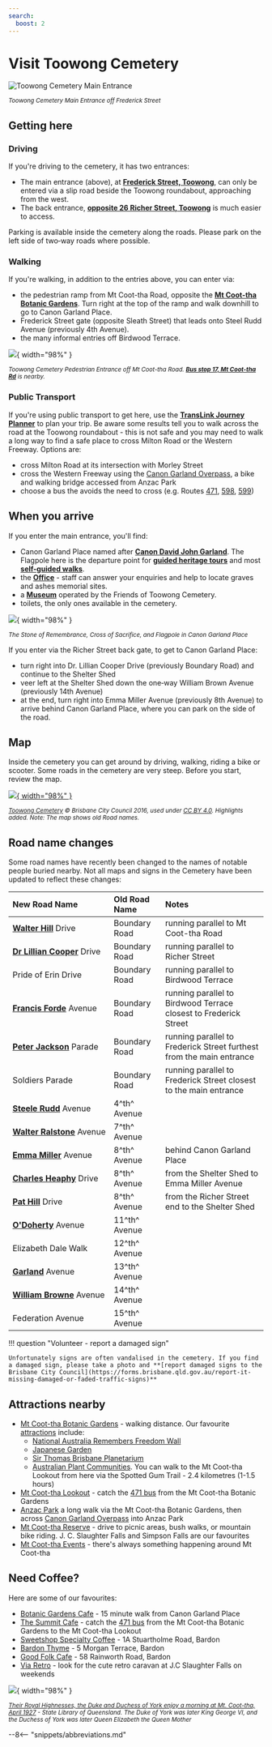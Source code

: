 ```yaml
---
search:
  boost: 2  
---
```


#  Visit Toowong Cemetery

![][main-entrance]

*<small>Toowong Cemetery Main Entrance off Frederick Street</small>*

## Getting here

### Driving

If you're driving to the cemetery, it has two entrances:

- The main entrance (above), at **[Frederick Street, Toowong](https://www.google.com/maps/place/Toowong+Cemetery/@-27.4772749,152.9818283,17z/data=!3m1!4b1!4m5!3m4!1s0x6b9150c2f0f2e23f:0xf02a35bd720a310!8m2!3d-27.4772714!4d152.9839608)**,  can only be entered via a slip road beside the Toowong roundabout, approaching from the west.
- The back entrance, **[opposite 26 Richer Street, Toowong](https://www.google.com/maps/place/25+Richer+St,+Toowong+QLD+4066/@-27.4737507,152.9767263,17z/data=!3m1!4b1!4m5!3m4!1s0x6b9150dd31b12cc5:0xc3a1deb2fe09484!8m2!3d-27.4737555!4d152.978915)** is much easier to access. 

Parking is available inside the cemetery along the roads. Please park on the left side of two‑way roads where possible.

### Walking

If you're walking, in addition to the entries above, you can enter via:

- the pedestrian ramp from Mt Coot-tha Road, opposite the **[Mt Coot-tha Botanic Gardens](https://www.brisbane.qld.gov.au/things-to-see-and-do/council-venues-and-precincts/parks/botanic-gardens-in-brisbane/brisbane-botanic-gardens-mt-coot-tha)**. Turn right at the top of the ramp and walk downhill to go to Canon Garland Place.
- Frederick Street gate (opposite Sleath Street) that leads onto Steel Rudd Avenue (previously 4th Avenue).
- the many informal entries off Birdwood Terrace.

![](../assets/pedestrian-ramp.jpg){ width="98%" }

*<small>Toowong Cemetery Pedestrian Entrance off Mt Coot-tha Road. <b>[Bus stop 17, Mt Coot-tha Rd](https://jp.translink.com.au/plan-your-journey/stops/001403/timetable/)</b> is nearby.</small>*

### Public Transport

If you're using public transport to get here, use the **[TransLink Journey Planner](https://jp.translink.com.au/plan-your-journey/journey-planner)** to plan your trip. Be aware some results tell you to walk across the road at the Toowong roundabout - this is not safe and you may need to walk a long way to find a safe place to cross Milton Road or the Western Freeway. Options are: 

- cross Milton Road at its intersection with Morley Street
- cross the Western Freeway using the [Canon Garland Overpass](https://garlandmemorial.com/2019/10/09/canon-garland-overpass/), a bike and walking bridge accessed from Anzac Park
- choose a bus the avoids the need to cross (e.g. Routes [471](https://jp.translink.com.au/plan-your-journey/timetables/bus/t/471/outbound/), [598](https://jp.translink.com.au/plan-your-journey/timetables/bus/t/598), [599](https://jp.translink.com.au/plan-your-journey/timetables/bus/t/599))

## When you arrive

If you enter the main entrance, you'll find: 

- Canon Garland Place named after **[Canon David John Garland](https://adb.anu.edu.au/biography/garland-david-john-6278)**. The Flagpole here is the departure point for **[guided heritage tours](../guided-tours.md)** and most **[self-guided walks](../walks/index.md)**.
- the **[Office](https://www.brisbane.qld.gov.au/community-and-safety/community-support/cemeteries/toowong-cemetery)** - staff can answer your enquiries and help to locate graves and ashes memorial sites.
- a **[Museum](museum.md)** operated by the Friends of Toowong Cemetery. 
- toilets, the only ones available in the cemetery.

![](../assets/flag-pole.jpg){ width="98%" }

*<small>The Stone of Remembrance, Cross of Sacrifice, and Flagpole in Canon Garland Place</small>*

If you enter via the Richer Street back gate, to get to Canon Garland Place:

- turn right into Dr. Lillian Cooper Drive (previously Boundary Road) and continue to the Shelter Shed 
- veer left at the Shelter Shed down the one‑way William Brown Avenue (previously 14th Avenue) 
- at the end, turn right into Emma Miller Avenue (previously 8th Avenue) to arrive behind Canon Garland Place, where you can park on the side of the road. 

## Map

Inside the cemetery you can get around by driving, walking, riding a bike or scooter. Some roads in the cemetery are very steep. Before you start, review the map.

[![](../assets/toowong-cemetery-map.png){ width="98%" }][map]

*<small>[Toowong Cemetery](https://graves.brisbane.qld.gov.au) © Brisbane City Council 2016, used under [CC BY 4.0][map-cc-by]. Highlights added. Note: The map shows old Road names.</small>*

<!-- Map links -->

[map]: ../assets/toowong-cemetery-map.png "Click to expand the map. Use Back to return to this page"
[map-cc-by]: https://creativecommons.org/licenses/by/4.0/  "Creative Commons Attribution 4.0 Licence"

<!-- Add a mobility map eg https://www.brisbane.qld.gov.au/sites/default/files/brisbane_botanic_gardens_mobility_map.pdf -->

## Road name changes

Some road names have recently been changed to the names of notable people buried nearby. Not all maps and signs in the Cemetery have been updated to reflect these changes: 

| New Road Name                              | Old Road Name | Notes                                                                |
| :----------                                | :--------     | :---------                                                           |
| **[Walter Hill][Walter Hill]** Drive       | Boundary Road | running parallel to Mt Coot-tha Road                                 |
| **[Dr Lillian Cooper][Cooper]** Drive      | Boundary Road | running parallel to Richer Street                                    |
| Pride of Erin Drive                        | Boundary Road | running parallel to Birdwood Terrace                                 |
| **[Francis Forde][Forde]** Avenue              | Boundary Road | running parallel to Birdwood Terrace closest to Frederick Street     |
| **[Peter Jackson][Jackson]** Parade        | Boundary Road | running parallel to Frederick Street furthest from the main entrance |
| Soldiers Parade                            | Boundary Road | running parallel to Frederick Street closest to the main entrance    |
| **[Steele Rudd][Rudd]** Avenue                 | 4^th^ Avenue  |                                                                      |
| **[Walter Ralstone][Ralstone]** Avenue         | 7^th^ Avenue  |                                                                      |
| **[Emma Miller][Miller]** Avenue           | 8^th^ Avenue  | behind Canon Garland Place                                           |
| **[Charles Heaphy][Heaphy]** Drive         | 8^th^ Avenue  | from the Shelter Shed to Emma Miller Avenue                          |
| **[Pat Hill][Pat Hill]** Drive             | 8^th^ Avenue  | from the Richer Street end to the Shelter Shed                       |
| **[O'Doherty][O'Doherty]** Avenue          | 11^th^ Avenue |                                                                      |
| Elizabeth Dale Walk                        | 12^th^ Avenue |                                                                      |
| **[Garland][Garland]** Avenue              | 13^th^ Avenue |                                                                      |
| **[William Browne][Browne]** Avenue        | 14^th^ Avenue |                                                                      |
| Federation Avenue                          | 15^th^ Avenue |                                                                      |

!!! question "Volunteer - report a damaged sign"

    Unfortunately signs are often vandalised in the cemetery. If you find a damaged sign, please take a photo and **[report damaged signs to the Brisbane City Council](https://forms.brisbane.qld.gov.au/report-it-missing-damaged-or-faded-traffic-signs)**


## Attractions nearby

- [Mt Coot-tha Botanic Gardens](https://www.brisbane.qld.gov.au/things-to-see-and-do/council-venues-and-precincts/parks/botanic-gardens-in-brisbane/brisbane-botanic-gardens-mt-coot-tha) - walking distance. Our favourite [attractions](https://www.brisbane.qld.gov.au/things-to-see-and-do/council-venues-and-precincts/parks/botanic-gardens-in-brisbane/brisbane-botanic-gardens-mt-coot-tha/attractions) include:
    - [National Australia Remembers Freedom Wall](https://www.brisbane.qld.gov.au/things-to-see-and-do/council-venues-and-precincts/parks/brisbane-botanic-gardens-mt-coot-tha/attractions/national-freedom-wall)
    - [Japanese Garden](https://www.brisbane.qld.gov.au/things-to-see-and-do/council-venues-and-precincts/parks/botanic-gardens-in-brisbane/brisbane-botanic-gardens-mt-coot-tha/attractions/japanese-garden)
    - [Sir Thomas Brisbane Planetarium](https://www.brisbane.qld.gov.au/things-to-see-and-do/council-venues-and-precincts/sir-thomas-brisbane-planetarium) 
    - [Australian Plant Communities](https://www.brisbane.qld.gov.au/things-to-see-and-do/council-venues-and-precincts/parks/brisbane-botanic-gardens-mt-coot-tha/attractions/australian-plant-communities). You can walk to the Mt Coot-tha Lookout from here via the Spotted Gum Trail - 2.4 kilometres (1-1.5 hours)
- [Mt Coot-tha Lookout](https://www.brisbane.qld.gov.au/things-to-see-and-do/council-venues-and-precincts/mt-coot-tha-precinct/mt-coot-tha-attractions/mt-coot-tha-lookout) - catch the [471 bus](https://jp.translink.com.au/plan-your-journey/timetables/bus/t/471/outbound/) from the Mt Coot-tha Botanic Gardens
- [Anzac Park](https://www.brisbane.qld.gov.au/things-to-see-and-do/council-venues-and-precincts/parks/parks-by-suburb/toowong-parks) a long walk via the Mt Coot-tha Botanic Gardens, then across [Canon Garland Overpass](https://garlandmemorial.com/2019/10/09/canon-garland-overpass/) into Anzac Park
- [Mt Coot-tha Reserve](https://www.brisbane.qld.gov.au/things-to-see-and-do/council-venues-and-precincts/mt-coot-tha-precinct/mt-coot-tha-reserve) - drive to picnic areas, bush walks, or mountain bike riding. J. C. Slaughter Falls and Simpson Falls are our favourites
- [Mt Coot-tha Events](https://www.brisbane.qld.gov.au/things-to-see-and-do/council-venues-and-precincts/mt-coot-tha-precinct/mt-coot-tha-precinct-events) - there's always something happening around Mt Coot-tha

## Need Coffee?

Here are some of our favourites:

- [Botanic Gardens Cafe](https://www.botanicgardenscafe.net) - 15 minute walk from Canon Garland Place
- [The Summit Cafe](http://www.summitbrisbane.com.au)  - catch the [471 bus](https://jp.translink.com.au/plan-your-journey/timetables/bus/t/471/outbound/) from the Mt Coot-tha Botanic Gardens to the Mt Coot-tha Lookout
- [Sweetshop Specialty Coffee](https://sweetshopspecialtycoffee.com.au) - 1A Stuartholme Road, Bardon
- [Bardon Thyme](https://www.facebook.com/bardonthyme) - 5 Morgan Terrace, Bardon
- [Good Folk Cafe](https://goodfolkcafe.com.au) - 58 Rainworth Road, Bardon
- [Via Retro](https://viaretrocafe.com.au) - look for the cute retro caravan at J.C Slaughter Falls on weekends


![](../assets/duke-and-duchess-of-york-mt-coot-tha-adjusted.jpg){ width="98%" }

*<small>[Their Royal Highnesses, the Duke and Duchess of York enjoy a morning at Mt. Coot-tha, April 1927](http://onesearch.slq.qld.gov.au/permalink/f/1upgmng/slq_alma21218197470002061) - State Library of Queensland. The Duke of York was later King George VI, and the Duchess of York was later Queen Elizabeth the Queen Mother</small>*


<!-- Links -->

[main-entrance]: ../assets/main-entrance.jpg "Toowong Cemetery Main Entrance"
[Walter Hill]: ../bios/walter-hill.md "Read Walter's Biography"
[Cooper]: ../bios/lilian-cooper.md "Read Lilian's Biography"
<!-- [Forde]: ../bios/francis-forde.md "Read Francis' Biography" -->
[Forde]: https://adb.anu.edu.au/biography/forde-francis-michael-frank-12504 "Read Francis' Biography"
[Jackson]: ../bios/peter-jackson.md "Read Peter's Biography"
<!-- [Rudd]: ../bios/arthur-hoey-davis.md "Read Steel Rudd's (Arthur Hoey Davis) Biography" -->
[Rudd]: https://adb.anu.edu.au/biography/davis-arthur-hoey-5911 "Read Arthur Hoey Davis' (Steel Rudd) Biography"
<!-- [Ralstone]: ../bios/walter-ralstone.md "Read Walter's Biography" -->
[Ralstone]: https://adb.anu.edu.au/biography/ralston-walter-vardon-834 "Read Walter's Biography"
[Miller]: ../bios/emma-miller.md "Read Emma's Biography"
[Heaphy]: ../bios/charles-heaphy.md "Read Charles' Biography"
[Pat Hill]: ../bios/pat-hill.md "Read Pat's Biography"
[Dale]: ../bios/elizabeth-dale.md "Read Elizabeth's Biography"
[Garland]: ../bios/david-john-garland.md "Read David Garland's Biography"
[Browne]: ../bios/william-henry-browne.md "Read William's Biography"
[O'Doherty]: ../bios/kevin-izod-odoherty.md

<!-- include site-wide abbreviations -->

--8<-- "snippets/abbreviations.md"
